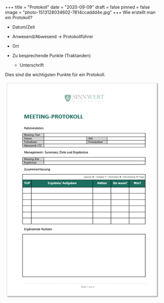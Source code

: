 +++
title = "Protokoll"
date = "2020-09-09"
draft = false
pinned = false
image = "photo-1513128034602-7814ccaddd4e.jpg"
+++
Wie erstellt man ein Protokoll?

* Datum/Zeit
* Anwesend/Abwesend -> Protokollführer
* Ort
* Zu besprechende Punkte (Traktanden) 

  * Unterschrift

Dies sind die wichtigsten Punkte für ein Protokoll. 

![](meeting-protokoll.png)